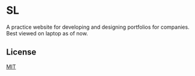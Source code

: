 # SL

A practice website for developing and designing portfolios for companies. Best viewed on laptop as of now.



## License
[MIT](https://choosealicense.com/licenses/mit/)
